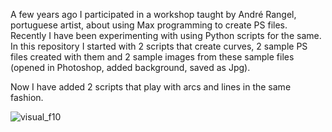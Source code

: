 A few years ago I participated in a workshop taught by André Rangel, portuguese artist, about using Max programming to create PS files.
Recently I have been experimenting with using Python scripts for the same.
In this repository I started with 2 scripts that create curves, 2 sample PS files created with them and 2 sample images from these sample files (opened in Photoshop, added background, saved as Jpg).

Now I have added 2 scripts that play with arcs and lines in the same fashion.

![visual_f10](https://github.com/refotografia/having-fun-with-postscript/assets/160272402/8ccce5a8-a9ae-4581-b6c8-01e144d593f5)
